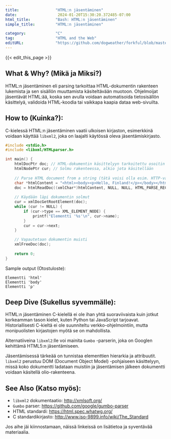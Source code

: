```yaml
---
title:                "HTML:n jäsentäminen"
date:                  2024-01-20T15:30:20.372485-07:00
html_title:           "Bash: HTML:n jäsentäminen"
simple_title:         "HTML:n jäsentäminen"

category:             "C"
tag:                  "HTML and the Web"
editURL:              "https://github.com/dogweather/forkful/blob/master/content/fi/c/parsing-html.md"
---
```


{{< edit_this_page >}}

## What & Why? (Mikä ja Miksi?)
HTML:n jäsentäminen eli parsing tarkoittaa HTML-dokumentin rakenteen lukemista ja sen sisällön muuttamista käsiteltävään muotoon. Ohjelmoijat jäsentävät HTML:ää, koska sen avulla voidaan automatisoida tietosisällön käsittelyä, validoida HTML-koodia tai vaikkapa kaapia dataa web-sivuilta.

## How to (Kuinka?):
C-kielessä HTML:n jäsentäminen vaatii ulkoisen kirjaston, esimerkkinä voidaan käyttää `libxml2`, joka on laajalti käytössä oleva jäsentämiskirjasto.

```C
#include <stdio.h>
#include <libxml/HTMLparser.h>

int main() {
    htmlDocPtr doc; // HTML-dokumentin käsittelyyn tarkoitettu osoitin
    htmlNodePtr cur; // Solmu rakenteessa, alkio jota käsitellään
  
    // Parse HTML document from a string (tätä voisi olla esim. HTTP-vastauksessa)
    char *htmlContent = "<html><body><p>Hello, Finland!</p></body></html>";
    doc = htmlReadDoc((xmlChar*)htmlContent, NULL, NULL, HTML_PARSE_RECOVER | HTML_PARSE_NOERROR | HTML_PARSE_NOWARNING);
  
    // Käydään läpi dokumentin solmut
    cur = xmlDocGetRootElement(doc);
    while (cur != NULL) {
        if (cur->type == XML_ELEMENT_NODE) {
            printf("Elementti '%s'\n", cur->name);
        }
        cur = cur->next;
    }

    // Vapautetaan dokumentin muisti
    xmlFreeDoc(doc);
  
    return 0;
}
```

Sample output (Otostuloste):
```
Elementti 'html'
Elementti 'body'
Elementti 'p'
```

## Deep Dive (Sukellus syvemmälle):
HTML:n jäsentäminen C-kielellä ei ole ihan yhtä suoraviivaista kuin jotkut korkeamman tason kielet, kuten Python tai JavaScript tarjoavat. Historiallisesti C-kieltä ei ole suunniteltu verkko-ohjelmointiin, mutta monipuolisten kirjastojen myötä se on mahdollista.

Alternatiiveina `libxml2`:lle voi mainita `Gumbo` -parserin, joka on Googlen kehittämä HTML5:n jäsentämiseen.

Jäsentämisessä tärkeää on tunnistaa elementtien hierarkia ja attribuutit. `libxml2` perustuu DOM (Document Object Model) -pohjaiseen käsittelyyn, missä koko dokumentti ladataan muistiin ja jäsentämisen jälkeen dokumentti voidaan käsitellä olio-rakenteena.

## See Also (Katso myös):
- `libxml2` dokumentaatio: http://xmlsoft.org/
- `Gumbo` parser: https://github.com/google/gumbo-parser
- HTML standardi: https://html.spec.whatwg.org/
- C standardikirjasto: http://www.iso-9899.info/wiki/The_Standard

Jos aihe jäi kiinnostamaan, näissä linkeissä on lisätietoa ja syventävää materiaalia.
